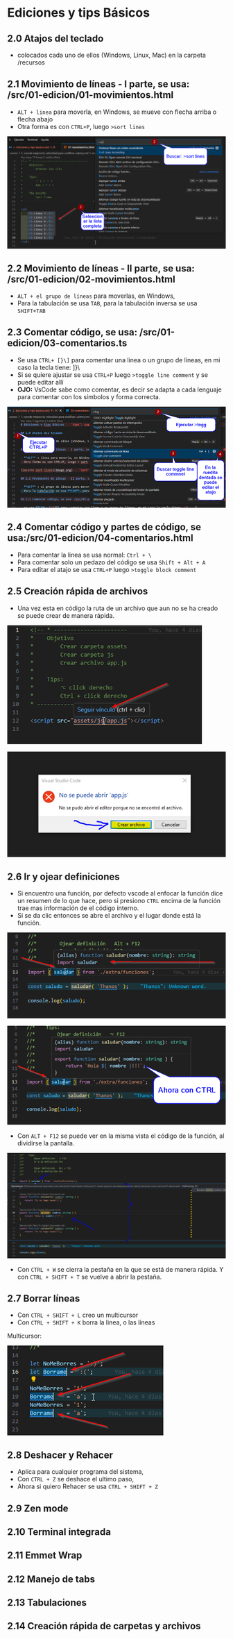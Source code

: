 # Ediciones y tips Básicos

## 2.0 Atajos del teclado

- colocados cada uno de ellos (Windows, Linux, Mac) en la carpeta /recursos

## 2.1 Movimiento de líneas - I parte, se usa: /src/01-edicion/01-movimientos.html

- ```ALT + linea``` para moverla, en Windows, se mueve con flecha arriba o flecha abajo
- Otra forma es con ```CTRL+P```, luego ```>sort lines```

![usando sort lines](image.png)

## 2.2 Movimiento de líneas - II parte, se usa: /src/01-edicion/02-movimientos.html

- ```ALT + el grupo de líneas``` para moverlas, en Windows,
- Para la tabulación se usa ```TAB```, para la tabulación inversa se usa ```SHIFT+TAB```

## 2.3 Comentar código, se usa: /src/01-edicion/03-comentarios.ts

- Se usa ```CTRL+ [}\]``` para comentar una linea o un grupo de líneas, en mi caso la tecla tiene: ]}\
- Si se quiere ajustar se usa ```CTRL+P``` luego ```>toggle line comment``` y se puede editar allí
- **OJO:** VsCode sabe como comentar, es decir se adapta a cada lenguaje para comentar con los símbolos y forma correcta.

![editando el atajo](image-1.png)

## 2.4 Comentar código y partes de código, se usa:/src/01-edicion/04-comentarios.html

- Para comentar la linea se usa normal: ```Ctrl + \```
- Para comentar solo un pedazo del código se usa ```Shift + Alt + A```
- Para editar el atajo se usa ```CTRL+P``` luego ```>toggle block comment```

## 2.5 Creación rápida de archivos

- Una vez esta en código la ruta de un archivo que aun no se ha creado se puede crear de manera rápida.

![dar clic para ver un archivo](image-2.png)

![crear archivo](image-3.png)

## 2.6 Ir y ojear definiciones

- Si encuentro una función, por defecto vscode al enfocar la función dice un resumen de lo que hace, pero si presiono ```CTRL``` encima de la función trae mas información de el código interno.
- Si se da clic entonces se abre el archivo y el lugar donde está la función.

![alt text](image-4.png)

![alt text](image-5.png)

- Con ```ALT + F12``` se puede ver en la misma vista el código de la función, al dividirse la pantalla.

![alt text](image-6.png)

- Con ```CTRL + W``` se cierra la pestaña en la que se está de manera rápida. Y con ```CTRL + SHIFT + T``` se vuelve a abrir la pestaña.

## 2.7 Borrar líneas

- Con ```CTRL + SHIFT + L``` creo un multicursor
- Con ```CTRL + SHIFT + K``` borra la linea, o las líneas

Multicursor:

![alt text](image-7.png)

## 2.8 Deshacer y Rehacer

- Aplica para cualquier programa del sistema,
- Con ```CTRL + Z``` se deshace el ultimo paso,
- Ahora si quiero Rehacer se usa ```CTRL + SHIFT + Z```

## 2.9 Zen mode

## 2.10 Terminal integrada

## 2.11 Emmet Wrap

## 2.12 Manejo de tabs

## 2.13 Tabulaciones

## 2.14 Creación rápida de carpetas y archivos